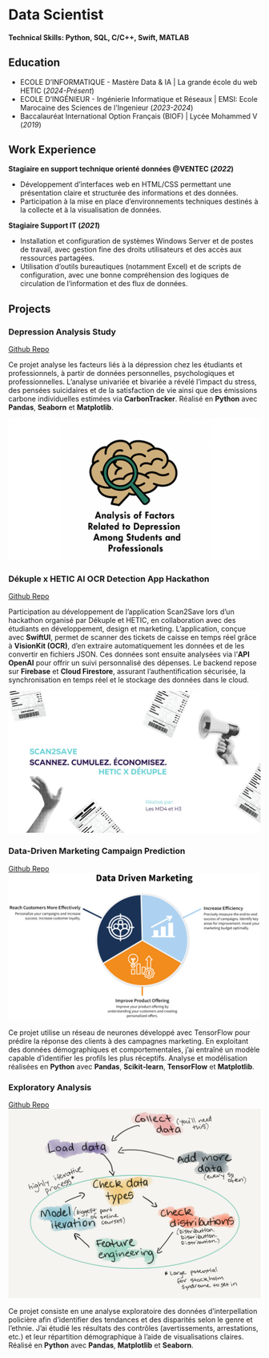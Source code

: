 # Data Scientist

#### Technical Skills: Python, SQL, C/C++, Swift, MATLAB

## Education
- ECOLE D’INFORMATIQUE - Mastère Data & IA | La grande école du web HETIC (_2024-Présent_)			       		
- ECOLE D’INGÉNIEUR - Ingénierie Informatique et Réseaux | EMSI: Ecole Marocaine des Sciences de l'lngenieur (_2023-2024_)	 			        		
- Baccalauréat International Option Français (BIOF) | Lycée Mohammed V (_2019_)

## Work Experience
**Stagiaire en support technique orienté données @VENTEC (_2022_)**
- Développement d’interfaces web en HTML/CSS permettant une présentation claire et structurée des informations et des données.
- Participation à la mise en place d’environnements techniques destinés à la collecte et à la visualisation de données.

**Stagiaire Support IT (_2021_)**
- Installation et configuration de systèmes Windows Server et de postes de travail, avec gestion fine des droits utilisateurs et des accès aux ressources partagées.
- Utilisation d’outils bureautiques (notamment Excel) et de scripts de configuration, avec une bonne compréhension des logiques de circulation de l’information et des flux de données.

## Projects
### Depression Analysis Study
[Github Repo](https://github.com/coffeeaddictt/Depression_Analysis_Study)

Ce projet analyse les facteurs liés à la dépression chez les étudiants et professionnels, à partir de données personnelles, psychologiques et professionnelles. L’analyse univariée et bivariée a révélé l’impact du stress, des pensées suicidaires et de la satisfaction de vie ainsi que des émissions carbone individuelles estimées via **CarbonTracker**. Réalisé en **Python** avec **Pandas**, **Seaborn** et **Matplotlib**.

![Depression Analysis](/assets/img/depression_analysis.png)

### Dékuple x HETIC AI OCR Detection App Hackathon
[Github Repo](https://github.com/lapislazulli/Scan2Save)

Participation au développement de l’application Scan2Save lors d’un hackathon organisé par Dékuple et HETIC, en collaboration avec des étudiants en développement, design et marketing. L’application, conçue avec **SwiftUI**, permet de scanner des tickets de caisse en temps réel grâce à **VisionKit (OCR)**, d’en extraire automatiquement les données et de les convertir en fichiers JSON. Ces données sont ensuite analysées via l’**API OpenAI** pour offrir un suivi personnalisé des dépenses. Le backend repose sur **Firebase** et **Cloud Firestore**, assurant l’authentification sécurisée, la synchronisation en temps réel et le stockage des données dans le cloud.

![AI OCR Scanner](/assets/img/Scan2Save.jpg)

### Data-Driven Marketing Campaign Prediction
[Github Repo](https://github.com/coffeeaddictt/Marketing_Campaign_Prediction)
![Depression Analysis](/assets/img/data_driven_marketing.png)

Ce projet utilise un réseau de neurones développé avec TensorFlow pour prédire la réponse des clients à des campagnes marketing. En exploitant des données démographiques et comportementales, j’ai entraîné un modèle capable d’identifier les profils les plus réceptifs. Analyse et modélisation réalisées en **Python** avec **Pandas**, **Scikit-learn**, **TensorFlow** et **Matplotlib**.

### Exploratory Analysis
[Github Repo](https://github.com/coffeeaddictt/Exploratory_Analysis)
![Depression Analysis](/assets/img/EDA.png)

Ce projet consiste en une analyse exploratoire des données d’interpellation policière afin d’identifier des tendances et des disparités selon le genre et l’ethnie. J’ai étudié les résultats des contrôles (avertissements, arrestations, etc.) et leur répartition démographique à l’aide de visualisations claires. Réalisé en **Python** avec **Pandas**, **Matplotlib** et **Seaborn**.

